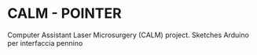 # CALM - POINTER
Computer Assistant Laser Microsurgery (CALM) project. 
Sketches Arduino per interfaccia pennino
